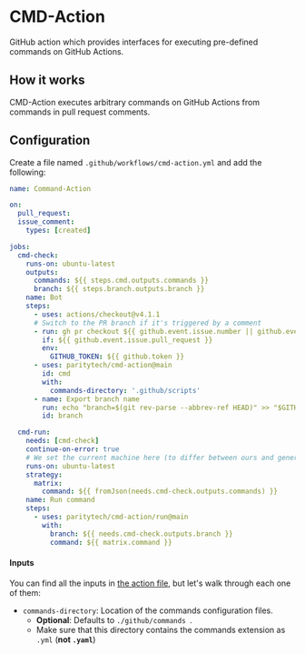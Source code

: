 # CMD-Action

GitHub action which provides interfaces for executing pre-defined commands on GitHub Actions.

## How it works
CMD-Action executes arbitrary commands on GitHub Actions from commands in pull request comments.

## Configuration
Create a file named `.github/workflows/cmd-action.yml` and add the following:
```yaml
name: Command-Action

on:
  pull_request:
  issue_comment:
    types: [created]

jobs:
  cmd-check:
    runs-on: ubuntu-latest
    outputs:
      commands: ${{ steps.cmd.outputs.commands }}
      branch: ${{ steps.branch.outputs.branch }}
    name: Bot
    steps:
      - uses: actions/checkout@v4.1.1
      # Switch to the PR branch if it's triggered by a comment
      - run: gh pr checkout ${{ github.event.issue.number || github.event.pull_request.number }}
        if: ${{ github.event.issue.pull_request }}
        env:
          GITHUB_TOKEN: ${{ github.token }}
      - uses: paritytech/cmd-action@main
        id: cmd
        with: 
          commands-directory: '.github/scripts'
      - name: Export branch name
        run: echo "branch=$(git rev-parse --abbrev-ref HEAD)" >> "$GITHUB_OUTPUT"
        id: branch

  cmd-run:
    needs: [cmd-check]
    continue-on-error: true
    # We set the current machine here (to differ between ours and generic ones)
    runs-on: ubuntu-latest
    strategy:
      matrix:
        command: ${{ fromJson(needs.cmd-check.outputs.commands) }}
    name: Run command
    steps:
      - uses: paritytech/cmd-action/run@main
        with:
          branch: ${{ needs.cmd-check.outputs.branch }}
          command: ${{ matrix.command }}
```

#### Inputs
You can find all the inputs in [the action file](./action.yml), but let's walk through each one of them:
- `commands-directory`: Location of the commands configuration files.
	- **Optional**: Defaults to `./github/commands `.
	- Make sure that this directory contains the commands extension as `.yml` (**not `.yaml`**)
